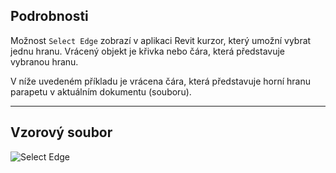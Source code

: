 ## Podrobnosti
Možnost `Select Edge` zobrazí v aplikaci Revit kurzor, který umožní vybrat jednu hranu. Vrácený objekt je křivka nebo čára, která představuje vybranou hranu.

V níže uvedeném příkladu je vrácena čára, která představuje horní hranu parapetu v aktuálním dokumentu (souboru).
___
## Vzorový soubor

![Select Edge](./Dynamo.Nodes.DSEdgeSelection_img.jpg)
